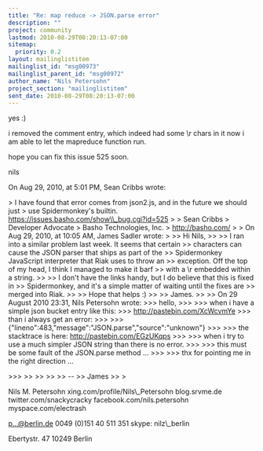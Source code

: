 ```yaml
---
title: "Re: map reduce -> JSON.parse error"
description: ""
project: community
lastmod: 2010-08-29T08:20:13-07:00
sitemap:
  priority: 0.2
layout: mailinglistitem
mailinglist_id: "msg00973"
mailinglist_parent_id: "msg00972"
author_name: "Nils Petersohn"
project_section: "mailinglistitem"
sent_date: 2010-08-29T08:20:13-07:00
---
```



yes :)

i removed the comment entry, which indeed had some \\r chars in it 
now i am able to let the mapreduce function run.

hope you can fix this issue 525 soon.

nils

On Aug 29, 2010, at 5:01 PM, Sean Cribbs wrote:

&gt; I have found that error comes from json2.js, and in the future we should just 
&gt; use Spidermonkey's builtin. https://issues.basho.com/show\\_bug.cgi?id=525
&gt; 
&gt; Sean Cribbs 
&gt; Developer Advocate
&gt; Basho Technologies, Inc.
&gt; http://basho.com/
&gt; 
&gt; On Aug 29, 2010, at 10:05 AM, James Sadler wrote:
&gt; 
&gt;&gt; Hi Nils,
&gt;&gt; 
&gt;&gt; I ran into a similar problem last week. It seems that certain
&gt;&gt; characters can cause the JSON parser that ships as part of the
&gt;&gt; Spidermonkey JavaScript interpreter that Riak uses to throw an
&gt;&gt; exception. Off the top of my head, I think I managed to make it barf
&gt;&gt; with a \\r embedded within a string.
&gt;&gt; 
&gt;&gt; I don't have the links handy, but I do believe that this is fixed in
&gt;&gt; Spidermonkey, and it's a simple matter of waiting until the fixes are
&gt;&gt; merged into Riak.
&gt;&gt; 
&gt;&gt; Hope that helps :)
&gt;&gt; 
&gt;&gt; James.
&gt;&gt; 
&gt;&gt; On 29 August 2010 23:31, Nils Petersohn  wrote:
&gt;&gt;&gt; hello,
&gt;&gt;&gt; 
&gt;&gt;&gt; when i have a simple json bucket entry like this: 
&gt;&gt;&gt; http://pastebin.com/XcWcvmYe
&gt;&gt;&gt; than i always get an error:
&gt;&gt;&gt; 
&gt;&gt;&gt; {"lineno":483,"message":"JSON.parse","source":"unknown"}
&gt;&gt;&gt; 
&gt;&gt;&gt; the stacktrace is here: http://pastebin.com/EGzUKqps
&gt;&gt;&gt; 
&gt;&gt;&gt; when i try to use a much simpler JSON string than there is no error.
&gt;&gt;&gt; 
&gt;&gt;&gt; this must be some fault of the JSON.parse method ...
&gt;&gt;&gt; 
&gt;&gt;&gt; thx for pointing me in the right direction ...

&gt;&gt;&gt; 
&gt;&gt; 
&gt;&gt; 
&gt;&gt; 
&gt;&gt; -- 
&gt;&gt; James
&gt;&gt; 
&gt; 

Nils M. Petersohn
xing.com/profile/Nils\\_Petersohn
blog.srvme.de
twitter.com/snackycracky
facebook.com/nils.petersohn
myspace.com/electrash

p...@berlin.de
0049 (0)151 40 511 351
skype: nilz\\_berlin

Ebertystr. 47
10249 Berlin
